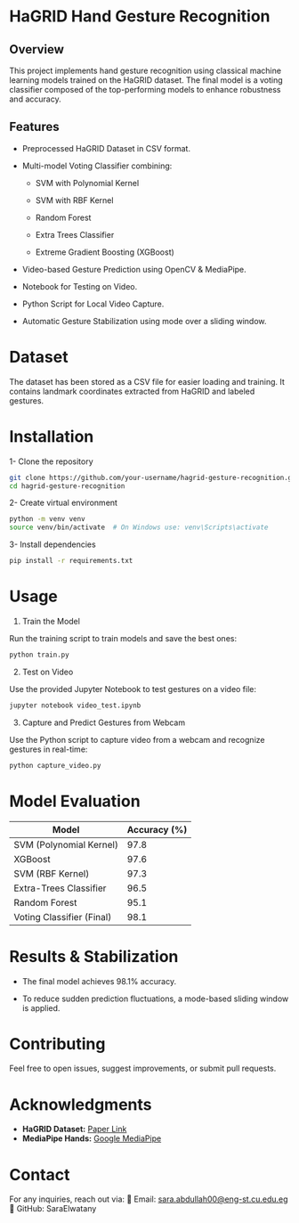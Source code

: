 # HaGRID Hand Gesture Recognition


## Overview

This project implements hand gesture recognition using classical machine learning models trained on the HaGRID dataset. The final model is a voting classifier composed of the top-performing models to enhance robustness and accuracy.


## Features

- Preprocessed HaGRID Dataset in CSV format.

- Multi-model Voting Classifier combining:

    - SVM with Polynomial Kernel

    - SVM with RBF Kernel

    - Random Forest

    - Extra Trees Classifier

    - Extreme Gradient Boosting (XGBoost)

- Video-based Gesture Prediction using OpenCV & MediaPipe.

- Notebook for Testing on Video.

- Python Script for Local Video Capture.

- Automatic Gesture Stabilization using mode over a sliding window.


# Dataset

The dataset has been stored as a CSV file for easier loading and training. It contains landmark coordinates extracted from HaGRID and labeled gestures.


# Installation


1- Clone the repository

```bash
git clone https://github.com/your-username/hagrid-gesture-recognition.git
cd hagrid-gesture-recognition
```

2- Create virtual environment

```bash
python -m venv venv
source venv/bin/activate  # On Windows use: venv\Scripts\activate
```

3- Install dependencies

```bash
pip install -r requirements.txt
```

# Usage


1. Train the Model

Run the training script to train models and save the best ones:

```bash
python train.py
```

2. Test on Video

Use the provided Jupyter Notebook to test gestures on a video file:

```bash
jupyter notebook video_test.ipynb
```

3. Capture and Predict Gestures from Webcam

Use the Python script to capture video from a webcam and recognize gestures in real-time:

```bash
python capture_video.py
```


# Model Evaluation

|           Model          | Accuracy (%) |   
|--------------------------|--------------|  
|  SVM (Polynomial Kernel) | 97.8 |  
| XGBoost | 97.6 |  
| SVM (RBF Kernel) | 97.3 |  
| Extra-Trees Classifier | 96.5 |  
| Random Forest | 95.1 |  
| Voting Classifier (Final) | 98.1 |


# Results & Stabilization

- The final model achieves 98.1% accuracy.

- To reduce sudden prediction fluctuations, a mode-based sliding window is applied.


# Contributing

Feel free to open issues, suggest improvements, or submit pull requests.


# Acknowledgments

- **HaGRID Dataset:** [Paper Link]([https://arxiv.org/abs/2203.08216](https://paperswithcode.com/dataset/hagrid))  
- **MediaPipe Hands:** [Google MediaPipe](https://developers.google.com/mediapipe/solutions/vision/hand_landmarker)


# Contact

For any inquiries, reach out via:
📧 Email: sara.abdullah00@eng-st.cu.edu.eg   🔗 GitHub: SaraElwatany
